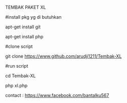 TEMBAK PAKET XL

#install pkg yg di butuhkan

apt-get install git

apt-get install php


#clone script

git clone https://www.github.com/arudji1211/Tembak-XL


#run script

cd Tembak-XL

php xl.php



contact : https://www.facebook.com/bantalku567
